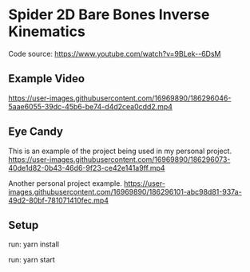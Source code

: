# Spider 2D Bare Bones Inverse Kinematics

Code source: https://www.youtube.com/watch?v=9BLek--6DsM

## Example Video
https://user-images.githubusercontent.com/16969890/186296046-5aae6055-39dc-45b6-be74-d4d2cea0cdd2.mp4

## Eye Candy
This is an example of the project being used in my personal project.
https://user-images.githubusercontent.com/16969890/186296073-40de1d82-0b43-46d6-9f23-ce42e141a9ff.mp4

Another personal project example.
https://user-images.githubusercontent.com/16969890/186296101-abc98d81-937a-49d2-80bf-781071410fec.mp4

## Setup

run: yarn install

run: yarn start
